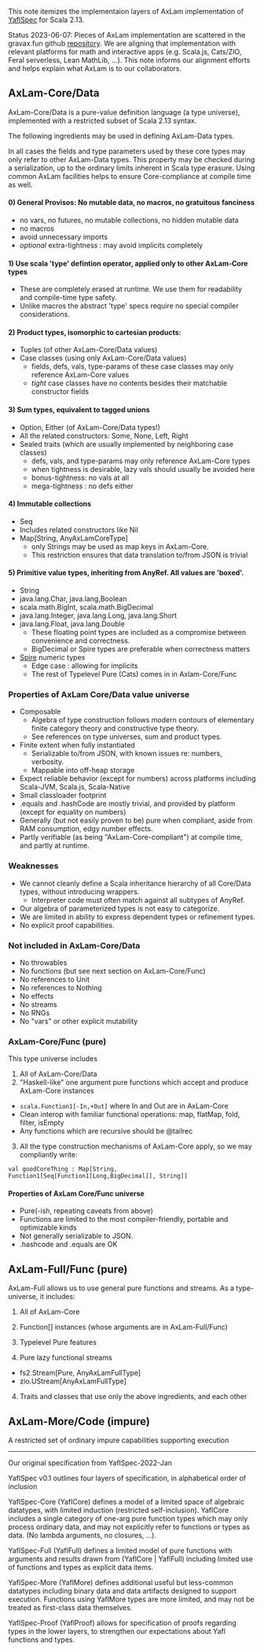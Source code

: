 This note itemizes the implementaion layers of AxLam implementation of [YaflSpec](../yafl_doc_drafts/YaflSpec_22A01a.pdf) for Scala 2.13.

Status 2023-06-07:  Pieces of AxLam implementation are scattered in the gravax.fun github [repository](https://github.com/stub22/gravax/). 
We are aligning that implementation with relevant platforms for math and interactive apps (e.g. Scala.js, Cats/ZIO, Feral serverless, Lean MathLib, ...). This note informs our alignment efforts and helps explain what AxLam is to our collaborators.

## AxLam-Core/Data
AxLam-Core/Data is a pure-value definition language (a type universe), implemented with a restricted subset of Scala 2.13 syntax.

The following ingredients may be used in defining AxLam-Data types. 

In all cases the fields and type parameters used by these core types may only refer to other AxLam-Data types.  This property may be checked during a serialization, up to the ordinary limits inherent in Scala type erasure.  Using common AxLam facilities helps to ensure Core-compliance at compile time as well.

#### 0) General Provisos:  No mutable data, no macros, no gratuitous fanciness
  * no vars, no futures, no mutable collections, no hidden mutable data
  * no macros
  * avoid unnecessary imports
  * _optional_ extra-tightness : may avoid implicits completely
 
#### 1) Use scala 'type' defintion operator, applied only to other AxLam-Core types

  * These are completely erased at runtime.  We use them for readability and compile-time type safety.
  * Unlike macros the abstract 'type' specs require no special compiler considerations.

#### 2) Product types, isomorphic to cartesian products:

  * Tuples (of other AxLam-Core/Data values)
  * Case classes (using only AxLam-Core/Data values)
    * fields, defs, vals, type-params of these case classes may only reference AxLam-Core values
    * _tight_ case classes have no contents besides their matchable constructor fields


#### 3) Sum types, equivalent to tagged unions
  * Option, Either (of AxLam-Core/Data types!)
  * All the related constructors:  Some, None, Left, Right
  * Sealed traits (which are usually implemented by neighboring case classes)
    * defs, vals, and type-params may only reference AxLam-Core types
    * when tightness is desirable, lazy vals should usually be avoided here
    * bonus-tightness:  no vals at all
    * mega-tightness : no defs either

#### 4) Immutable collections
  * Seq
  * Includes related constructors like Nil
  * Map[String, AnyAxLamCoreType]
    * only Strings may be used as map keys in AxLam-Core.  
    * This restriction ensures that data translation to/from JSON is trivial

#### 5) Primitive value types, inheriting from AnyRef.  All values are 'boxed'.

  * String
  * java.lang.Char, java.lang,Boolean
  * scala.math.BigInt, scala.math.BigDecimal
  * java.lang.Integer, java.lang.Long, java.lang.Short
  * java.lang.Float, java.lang.Double
    * These floating point types are included as a compromise between convenience and correctness.
    * BigDecimal or Spire types are preferable when correctness matters
  * [Spire](https://typelevel.org/spire/#number-types) numeric types
    * Edge case : allowing for implicits
    * The rest of Typelevel Pure (Cats) comes in in Axlam-Core/Func   

### Properties of AxLam Core/Data value universe
  * Composable
    * Algebra of type construction follows modern contours of elementary finite category theory and constructive type theory.
    * See references on type universes, sum and product types.
  * Finite extent when fully instantiated
    * Serializable to/from JSON, with known issues re: numbers, verbosity.
    * Mappable into off-heap storage 
  * Expect reliable behavior (except for numbers) across platforms including Scala-JVM, Scala.js, Scala-Native
  * Small classloader footprint
  * .equals and .hashCode are mostly trivial, and provided by platform (except for equality on numbers)
  * Generally (but not easily proven to be) pure when compliant, aside from RAM consumption, edgy number effects.
  * Partly verifiable (as being "AxLam-Core-compliant") at compile time, and partly at runtime.  

### Weaknesses
  * We cannot cleanly define a Scala inheritance hierarchy of all Core/Data types, without introducing wrappers.  
    * Interpreter code must often match against all subtypes of AnyRef.
  * Our algebra of parameterized types is not easy to categorize.
  * We are limited in ability to express dependent types or refinement types.
  * No explicit proof capabilities.

### Not included in AxLam-Core/Data
  * No throwables
  * No functions (but see next section on AxLam-Core/Func)
  * No references to Unit
  * No references to Nothing
  * No effects
  * No streams
  * No RNGs
  * No "vars" or other explicit mutability

### AxLam-Core/Func (pure)
This type universe includes 
1) All of AxLam-Core/Data 
2) "Haskell-like" one argument pure functions which accept and produce AxLam-Core instances
  * `scala.Function1[-In,+Out]` where In and Out are in AxLam-Core
  * Clean interop with familiar functional operations:  map, flatMap, fold, filter, isEmpty
  * Any functions which are recursive should be @tailrec  
3) All the type construction mechanisms of AxLam-Core apply, so we may compliantly write:
```
val goodCoreThing : Map[String, Function1[Seq[Function1[Long,BigDecimal]], String]] 
```

#### Properties of AxLam Core/Func universe
  * Pure(-ish, repeating caveats from above)
  * Functions are limited to the most compiler-friendly, portable and optimizable kinds
  * Not generally serializable to JSON.
  * .hashcode and .equals are OK 

## AxLam-Full/Func (pure)
AxLam-Full allows us to use general pure functions and streams.  As a type-universe, it includes:

1) All of AxLam-Core

2) Function[] instances (whose arguments are in AxLam-Full/Func)

3) Typelevel Pure features

3) Pure lazy functional streams
  * fs2.Stream[Pure, AnyAxLamFullType]
  * zio.UStream[AnyAxLamFullType]
4) Traits and classes that use only the above ingredients, and each other

## AxLam-More/Code (impure)

A restricted set of ordinary impure capabilities supporting execution

----

Our original specification from YaflSpec-2022-Jan

YaflSpec v0.1 outlines four layers of specification, in alphabetical order of inclusion 

YaflSpec-Core (YaflCore) defines a model of a limited space of algebraic datatypes, with limited induction (restricted self-inclusion).
YaflCore includes a single category of one-arg pure function types which may only process ordinary data, and may not explicitly refer to functions or types as data. (No lambda arguments, no closures, …).

YaflSpec-Full (YaflFull) defines a limited model of pure functions with arguments and results drawn from (YaflCore | YaflFull) including limited use of functions and types as explicit data items. 

YaflSpec-More (YaflMore) defines additional useful but less-common datatypes including binary data and data artifacts designed to support execution. Functions using YaflMore types are more limited, and may not be treated as first-class data themselves. 

YaflSpec-Proof (YaflProof) allows for specification of proofs regarding types in the lower layers, to strengthen our expectations about Yafl functions and types. 

